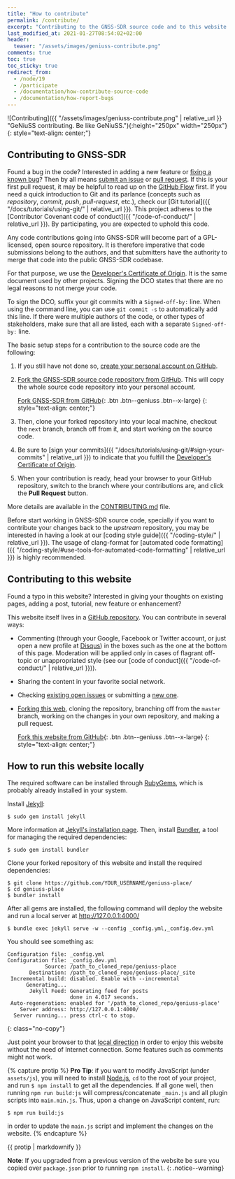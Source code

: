 ```yaml
---
title: "How to contribute"
permalink: /contribute/
excerpt: "Contributing to the GNSS-SDR source code and to this website."
last_modified_at: 2021-01-27T08:54:02+02:00
header:
  teaser: "/assets/images/geniuss-contribute.png"
comments: true
toc: true
toc_sticky: true
redirect_from:
  - /node/19
  - /participate
  - /documentation/how-contribute-source-code
  - /documentation/how-report-bugs
---
```



![Contributing]({{ "/assets/images/geniuss-contribute.png" | relative_url }} "GeNiuSS contributing. Be like GeNiuSS."){:height="250px" width="250px"}
{: style="text-align: center;"}

## Contributing to GNSS-SDR

Found a bug in the code? Interested in adding a new feature or [fixing a known bug](https://github.com/gnss-sdr/gnss-sdr/issues)? Then by all means [submit an issue](https://github.com/gnss-sdr/gnss-sdr/issues/new) or [pull request](https://help.github.com/articles/using-pull-requests/). If this is your first pull request, it may be helpful to read up on the [GitHub Flow](https://guides.github.com/introduction/flow/) first. If you need a quick introduction to Git and its parlance (concepts such as _repository_, _commit_, _push_, _pull-request_, etc.), check our [Git tutorial]({{ "/docs/tutorials/using-git/" | relative_url }}). This project adheres to the [Contributor Covenant code of
conduct]({{ "/code-of-conduct/" | relative_url }}). By participating, you are expected to uphold this code.

Any code contributions going into GNSS-SDR will become part of a GPL-licensed,
open source repository. It is therefore imperative that code submissions belong
to the authors, and that submitters have the authority to merge that code into
the public GNSS-SDR codebase.

For that purpose, we use the [Developer's Certificate of Origin](https://github.com/gnss-sdr/gnss-sdr/blob/next/.github/DCO.txt). It is the same document used by other projects. Signing the DCO states that there are
no legal reasons to not merge your code.

To sign the DCO, suffix your git commits with a `Signed-off-by:` line. When using
the command line, you can use `git commit -s` to automatically add this line. If
there were multiple authors of the code, or other types of stakeholders, make
sure that all are listed, each with a separate `Signed-off-by:` line.

The basic setup steps for a contribution to the source code are the following:

1. If you still have not done so, [create your personal account on GitHub](https://github.com/join).

2. [Fork the GNSS-SDR source code repository from GitHub](https://github.com/gnss-sdr/gnss-sdr/fork). This will copy the
whole source code repository into your personal account.

   [<i class="fab fa-github fa-lg"></i> Fork GNSS-SDR from GitHub](https://github.com/gnss-sdr/gnss-sdr/fork){: .btn .btn--geniuss .btn--x-large}
   {: style="text-align: center;"}

3. Then, clone your forked repository into your local machine, checkout the `next` branch, branch off from it, and start working on the source code.

4. Be sure to [sign your commits]({{ "/docs/tutorials/using-git/#sign-your-commits" | relative_url }}) to indicate that you fulfill the [Developer's Certificate of Origin](https://github.com/gnss-sdr/gnss-sdr/blob/next/.github/DCO.txt).

5. When your contribution is ready, head your browser to your GitHub repository, switch to the branch where your contributions are, and click the **Pull Request** button.

More details are available in the [CONTRIBUTING.md](https://github.com/gnss-sdr/gnss-sdr/blob/master/CONTRIBUTING.md) file.

Before start working in GNSS-SDR source code, specially if you want to contribute your changes back to the _upstream_ repository, you may be interested in having a look at our [coding style guide]({{ "/coding-style/" | relative_url }}). The usage of clang-format for [automated code formatting]({{ "/coding-style/#use-tools-for-automated-code-formatting" | relative_url }}) is highly recommended.

## Contributing to this website

Found a typo in this website? Interested in giving your thoughts on existing pages, adding a post, tutorial, new feature or enhancement?

This website itself lives in a [GitHub repository](https://github.com/gnss-sdr/geniuss-place.git). You can contribute in several ways:

 * Commenting (through your Google, Facebook or Twitter account, or just open a new profile at [Disqus](https://disqus.com/)) in the boxes such as the one at the bottom of this page. Moderation will be applied only in cases of flagrant off-topic or unappropriated style (see our [code of conduct]({{ "/code-of-conduct/" | relative_url }})).

 * Sharing the content in your favorite social network.

 * Checking [existing open issues](https://github.com/gnss-sdr/geniuss-place/issues/) or submitting a [new one](https://github.com/gnss-sdr/geniuss-place/issues/new).

 * [Forking this web](https://github.com/gnss-sdr/geniuss-place/fork), cloning the repository, branching off from the `master` branch, working on the changes in your own repository, and making a pull request.

   [<i class="fab fa-github fa-lg"></i> Fork this website from GitHub](https://github.com/gnss-sdr/geniuss-place/fork){: .btn .btn--geniuss .btn--x-large}
   {: style="text-align: center;"}


## How to run this website locally

The required software can be installed through [RubyGems](https://rubygems.org/), which is probably already installed in your system.

Install [Jekyll](https://jekyllrb.com/):

```console
$ sudo gem install jekyll
```

More information at [Jekyll's installation page](https://jekyllrb.com/docs/installation/). Then, install [Bundler](https://bundler.io/), a tool for managing the required dependencies:

```console
$ sudo gem install bundler
```

Clone your forked repository of this website and install the required dependencies:

```console
$ git clone https://github.com/YOUR_USERNAME/geniuss-place/
$ cd geniuss-place
$ bundler install
```

After all gems are installed, the following command will deploy the website and run a local server at http://127.0.0.1:4000/

```console
$ bundle exec jekyll serve -w --config _config.yml,_config.dev.yml
```

You should see something as:

```console
Configuration file: _config.yml
Configuration file: _config.dev.yml
            Source: /path_to_cloned_repo/geniuss-place
       Destination: /path_to_cloned_repo/geniuss-place/_site
 Incremental build: disabled. Enable with --incremental
      Generating...
       Jekyll Feed: Generating feed for posts      
                    done in 4.017 seconds.
 Auto-regeneration: enabled for '/path_to_cloned_repo/geniuss-place'
    Server address: http://127.0.0.1:4000/
  Server running... press ctrl-c to stop.
```
{: class="no-copy"}

Just point your browser to that [local direction](http://127.0.0.1:4000/) in order to enjoy this website without the need of Internet connection. Some features such as comments might not work.

{% capture protip %}
**Pro Tip**: if you want to modify JavaScript (under `assets/js`), you will need to install [Node.js](https://nodejs.org/en/), `cd` to the root of your project, and run `$ npm install` to get all the dependencies. If all gone well, then running `npm run build:js` will compress/concatenate `_main.js` and all plugin scripts into `main.min.js`. Thus, upon a change on JavaScript content, run:

```console
$ npm run build:js
```

in order to update the `main.js` script and implement the changes on the website.
{% endcapture %}

<div class="notice--warning">
{{ protip | markdownify }}
</div>

**Note**: If you upgraded from a previous version of the website be sure you copied over `package.json` prior to running `npm install`.
{: .notice--warning}
